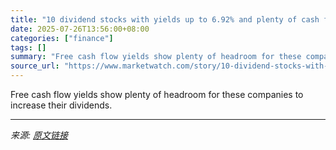 ```yaml
---
title: "10 dividend stocks with yields up to 6.92% and plenty of cash flow for higher payouts"
date: 2025-07-26T13:56:00+08:00
categories: ["finance"]
tags: []
summary: "Free cash flow yields show plenty of headroom for these companies to increase their dividends."
source_url: "https://www.marketwatch.com/story/10-dividend-stocks-with-yields-up-to-6-92-and-plenty-of-cash-flow-for-higher-payouts-e47a7570?mod=mw_rss_topstories"
---
```


Free cash flow yields show plenty of headroom for these companies to increase their dividends.

---

*来源: [原文链接](https://www.marketwatch.com/story/10-dividend-stocks-with-yields-up-to-6-92-and-plenty-of-cash-flow-for-higher-payouts-e47a7570?mod=mw_rss_topstories)*
